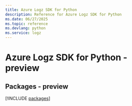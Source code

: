 ```yaml
---
title: Azure Logz SDK for Python
description: Reference for Azure Logz SDK for Python
ms.date: 06/27/2025
ms.topic: reference
ms.devlang: python
ms.service: logz
---
```

# Azure Logz SDK for Python - preview
## Packages - preview
[!INCLUDE [packages](logz-index.md)]